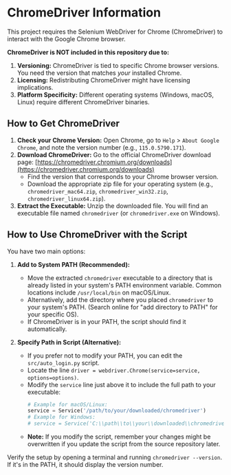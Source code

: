 # ChromeDriver Information

This project requires the Selenium WebDriver for Chrome (ChromeDriver) to interact with the Google Chrome browser.

**ChromeDriver is NOT included in this repository due to:**

1.  **Versioning:** ChromeDriver is tied to specific Chrome browser versions. You need the version that matches _your_ installed Chrome.
2.  **Licensing:** Redistributing ChromeDriver might have licensing implications.
3.  **Platform Specificity:** Different operating systems (Windows, macOS, Linux) require different ChromeDriver binaries.

## How to Get ChromeDriver

1.  **Check your Chrome Version:** Open Chrome, go to `Help` > `About Google Chrome`, and note the version number (e.g., `115.0.5790.171`).
2.  **Download ChromeDriver:** Go to the official ChromeDriver download page: [https://chromedriver.chromium.org/downloads](https://chromedriver.chromium.org/downloads)
    - Find the version that corresponds to your Chrome browser version.
    - Download the appropriate zip file for your operating system (e.g., `chromedriver_mac64.zip`, `chromedriver_win32.zip`, `chromedriver_linux64.zip`).
3.  **Extract the Executable:** Unzip the downloaded file. You will find an executable file named `chromedriver` (or `chromedriver.exe` on Windows).

## How to Use ChromeDriver with the Script

You have two main options:

1.  **Add to System PATH (Recommended):**

    - Move the extracted `chromedriver` executable to a directory that is already listed in your system's PATH environment variable. Common locations include `/usr/local/bin` on macOS/Linux.
    - Alternatively, add the directory where you placed `chromedriver` to your system's PATH. (Search online for "add directory to PATH" for your specific OS).
    - If ChromeDriver is in your PATH, the script should find it automatically.

2.  **Specify Path in Script (Alternative):**
    - If you prefer not to modify your PATH, you can edit the `src/auto_login.py` script.
    - Locate the line `driver = webdriver.Chrome(service=service, options=options)`.
    - Modify the `service` line just above it to include the full path to your executable:
      ```python
      # Example for macOS/Linux:
      service = Service('/path/to/your/downloaded/chromedriver')
      # Example for Windows:
      # service = Service('C:\\path\\to\\your\\downloaded\\chromedriver.exe')
      ```
    - **Note:** If you modify the script, remember your changes might be overwritten if you update the script from the source repository later.

Verify the setup by opening a terminal and running `chromedriver --version`. If it's in the PATH, it should display the version number.
